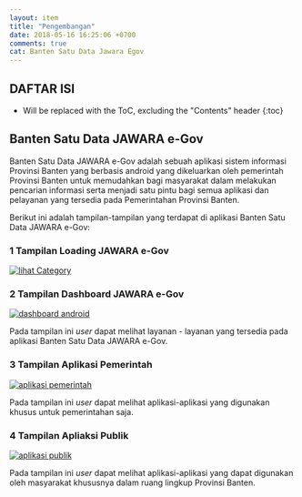 ```yaml
---
layout: item
title: "Pengembangan"
date: 2018-05-16 16:25:06 +0700 
comments: true
cat: Banten Satu Data Jawara Egov
---
```


## DAFTAR ISI
* Will be replaced with the ToC, excluding the "Contents" header
{:toc}

## Banten Satu Data JAWARA e-Gov

Banten Satu Data JAWARA e-Gov adalah sebuah aplikasi sistem informasi Provinsi Banten yang berbasis android yang dikeluarkan oleh pemerintah Provinsi Banten untuk memudahkan bagi masyarakat dalam melakukan pencarian informasi serta menjadi satu pintu bagi semua aplikasi dan pelayanan yang tersedia pada Pemerintahan Provinsi Banten.

Berikut ini adalah tampilan-tampilan yang terdapat di aplikasi Banten Satu Data JAWARA e-Gov:

### 1 Tampilan Loading JAWARA e-Gov

[![lihat Category](../images/jawara-egov/pengembangan/loading.jpeg)](../images/jawara-egov/pengembangan/loading.jpeg)

### 2 Tampilan Dashboard JAWARA e-Gov

[![dashboard android](../images/jawara-egov/implementasi/dashboard-android.jpeg)](../images/jawara-egov/implementasi/dashboard-android.jpeg)

Pada tampilan ini *user* dapat melihat layanan - layanan yang tersedia pada aplikasi Banten Satu Data JAWARA e-Gov.

### 3 Tampilan Aplikasi Pemerintah

[![aplikasi pemerintah](../images/jawara-egov/implementasi/aplikasi-pemerintah.jpeg)](../images/jawara-egov/implementasi/aplikasi-pemerintah.jpeg)

Pada tampilan ini *user* dapat melihat aplikasi-aplikasi yang digunakan khusus untuk pemerintahan saja.

### 4 Tampilan Apliaksi Publik

[![aplikasi publik](../images/jawara-egov/implementasi/aplikasi-publik.jpeg)](../images/jawara-egov/implementasi/aplikasi-publik.jpeg)

Pada tampilan ini *user* dapat melihat aplikasi-aplikasi yang dapat digunakan oleh masyarakat khususnya dalam ruang lingkup Provinsi Banten.
